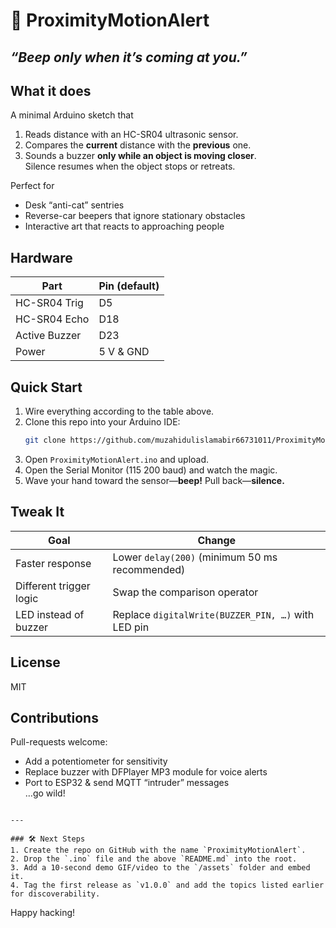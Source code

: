 
# 🚨 ProximityMotionAlert  
*“Beep only when it’s coming at you.”*
---

## What it does
A minimal Arduino sketch that  
1. Reads distance with an HC-SR04 ultrasonic sensor.  
2. Compares the **current** distance with the **previous** one.  
3. Sounds a buzzer **only while an object is moving closer**.  
   Silence resumes when the object stops or retreats.

Perfect for  
- Desk “anti-cat” sentries  
- Reverse-car beepers that ignore stationary obstacles  
- Interactive art that reacts to approaching people

## Hardware
| Part | Pin (default) |
|------|---------------|
| HC-SR04 Trig | D5 |
| HC-SR04 Echo | D18 |
| Active Buzzer | D23 |
| Power | 5 V & GND |

## Quick Start
1. Wire everything according to the table above.  
2. Clone this repo into your Arduino IDE:
   ```bash
   git clone https://github.com/muzahidulislamabir66731011/ProximityMotionAlert.git
   ```
3. Open `ProximityMotionAlert.ino` and upload.  
4. Open the Serial Monitor (115 200 baud) and watch the magic.  
5. Wave your hand toward the sensor—**beep!** Pull back—**silence.**

## Tweak It
| Goal | Change |
|------|--------|
| Faster response | Lower `delay(200)` (minimum 50 ms recommended) |
| Different trigger logic | Swap the comparison operator |
| LED instead of buzzer | Replace `digitalWrite(BUZZER_PIN, …)` with LED pin |


## License
MIT 
## Contributions
Pull-requests welcome:  
- Add a potentiometer for sensitivity  
- Replace buzzer with DFPlayer MP3 module for voice alerts  
- Port to ESP32 & send MQTT “intruder” messages  
…go wild!
```

---

### 🛠️ Next Steps
1. Create the repo on GitHub with the name `ProximityMotionAlert`.  
2. Drop the `.ino` file and the above `README.md` into the root.  
3. Add a 10-second demo GIF/video to the `/assets` folder and embed it.  
4. Tag the first release as `v1.0.0` and add the topics listed earlier for discoverability.
```
Happy hacking!
